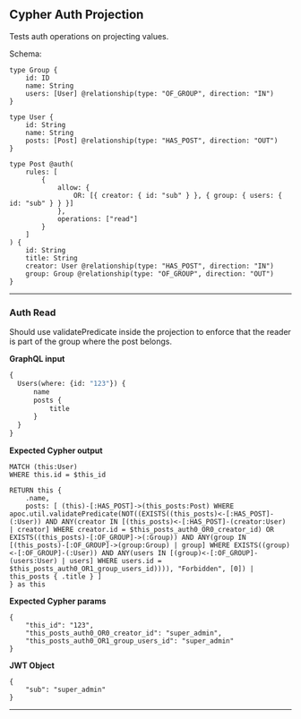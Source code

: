 
## Cypher Auth Projection

Tests auth operations on projecting values.

Schema:

```schema
type Group {
    id: ID
    name: String
    users: [User] @relationship(type: "OF_GROUP", direction: "IN")
}

type User {
    id: String
    name: String
    posts: [Post] @relationship(type: "HAS_POST", direction: "OUT")
}

type Post @auth(
    rules: [
        { 
            allow: {
                OR: [{ creator: { id: "sub" } }, { group: { users: { id: "sub" } } }]
            },
            operations: ["read"]
        }
    ]
) {
    id: String
    title: String
    creator: User @relationship(type: "HAS_POST", direction: "IN")
    group: Group @relationship(type: "OF_GROUP", direction: "OUT")
}
```

---

### Auth Read

Should use validatePredicate inside the projection to enforce that the reader is part of the group where the post belongs. 

**GraphQL input**

```graphql
{
  Users(where: {id: "123"}) {
      name
      posts {
          title
      }
  }
}
```

**Expected Cypher output**

```cypher
MATCH (this:User)
WHERE this.id = $this_id

RETURN this { 
    .name, 
    posts: [ (this)-[:HAS_POST]->(this_posts:Post) WHERE apoc.util.validatePredicate(NOT((EXISTS((this_posts)<-[:HAS_POST]-(:User)) AND ANY(creator IN [(this_posts)<-[:HAS_POST]-(creator:User) | creator] WHERE creator.id = $this_posts_auth0_OR0_creator_id) OR EXISTS((this_posts)-[:OF_GROUP]->(:Group)) AND ANY(group IN [(this_posts)-[:OF_GROUP]->(group:Group) | group] WHERE EXISTS((group)<-[:OF_GROUP]-(:User)) AND ANY(users IN [(group)<-[:OF_GROUP]-(users:User) | users] WHERE users.id = $this_posts_auth0_OR1_group_users_id)))), "Forbidden", [0]) | this_posts { .title } ] 
} as this
```

**Expected Cypher params**

```cypher-params
{
    "this_id": "123",
    "this_posts_auth0_OR0_creator_id": "super_admin",
    "this_posts_auth0_OR1_group_users_id": "super_admin"
}
```

**JWT Object**
```jwt
{
    "sub": "super_admin"
}
```

---
